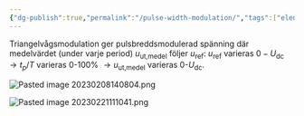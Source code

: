 ```yaml
---
{"dg-publish":true,"permalink":"/pulse-width-modulation/","tags":["elenergiteknik"]}
---
```



Triangelvågsmodulation ger pulsbreddsmodulerad spänning där medelvärdet (under varje period) $u_\text{ut,medel}$ följer $u_\text{ref}$: $u_\text{ref}$ varieras $0-U_{\text{dc}}\rightarrow t_p/T$ varieras 0-100% $\rightarrow u_\text{ut,medel}$ varieras 0-$U_\text{dc}$.

![Pasted image 20230208140804.png](/img/user/images/Pasted%20image%2020230208140804.png)

![Pasted image 20230221111041.png](/img/user/images/Pasted%20image%2020230221111041.png)